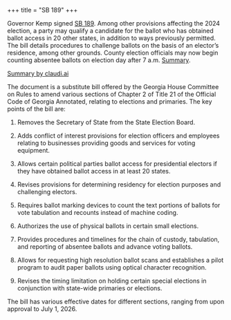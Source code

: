+++
title = "SB 189"
+++

Governor Kemp signed [SB 189](https://www.legis.ga.gov/legislation/64471). Among other provisions affecting the 2024 election, a party may qualify a candidate for the ballot  who has obtained ballot access in 20 other states, in addition to ways previously permitted. The bill details procedures to challenge ballots on the basis of an elector’s residence, among other grounds. County election officials may now begin counting absentee ballots on election day after 7 a.m. [Summary](https://abcnews.go.com/Politics/kemp-sign-sweeping-elections-bill-passed-georgia-legislature/story?id=76677927).

[Summary by claudi.ai](https://claudi.ai)

The document is a substitute bill offered by the Georgia House Committee on Rules to amend various sections of Chapter 2 of Title 21 of the Official Code of Georgia Annotated, relating to elections and primaries. The key points of the bill are:

1. Removes the Secretary of State from the State Election Board.

2. Adds conflict of interest provisions for election officers and employees relating to businesses providing goods and services for voting equipment. 

3. Allows certain political parties ballot access for presidential electors if they have obtained ballot access in at least 20 states.

4. Revises provisions for determining residency for election purposes and challenging electors. 

5. Requires ballot marking devices to count the text portions of ballots for vote tabulation and recounts instead of machine coding. 

6. Authorizes the use of physical ballots in certain small elections.

7. Provides procedures and timelines for the chain of custody, tabulation, and reporting of absentee ballots and advance voting ballots. 

8. Allows for requesting high resolution ballot scans and establishes a pilot program to audit paper ballots using optical character recognition.

9. Revises the timing limitation on holding certain special elections in conjunction with state-wide primaries or elections.

The bill has various effective dates for different sections, ranging from upon approval to July 1, 2026.

